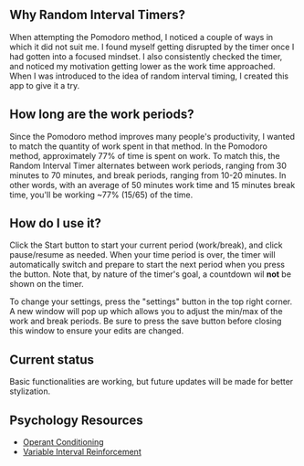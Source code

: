 ## Why Random Interval Timers?
When attempting the Pomodoro method, I noticed a couple of ways in which it did not suit me. I found myself getting disrupted by the timer once I had gotten into a focused mindset. I also consistently checked the timer, and noticed my motivation getting lower as the work time approached. When I was introduced to the idea of random interval timing, I created this app to give it a try.

## How long are the work periods?
Since the Pomodoro method improves many people's productivity, I wanted to match the quantity of work spent in that method. In the Pomodoro method, approximately 77% of time is spent on work. To match this, the Random Interval Timer alternates between work periods, ranging from 30 minutes to 70 minutes, and break periods, ranging from 10-20 minutes. In other words, with an average of 50 minutes work time and 15 minutes break time, you'll be working ~77% (15/65) of the time. 

## How do I use it?
Click the Start button to start your current period (work/break), and click pause/resume as needed. When your time period is over, the timer will automatically switch and prepare to start the next period when you press the button. Note that, by nature of the timer's goal, a countdown wil **not** be shown on the timer.

To change your settings, press the "settings" button in the top right corner. A new window will pop up which allows you to adjust the min/max of the work and break periods. Be sure to press the save button before closing this window to ensure your edits are changed.

## Current status
Basic functionalities are working, but future updates will be made for better stylization.

## Psychology Resources
- [Operant Conditioning](https://www.simplypsychology.org/operant-conditioning.html)
- [Variable Interval Reinforcement](https://www.parentingforbrain.com/schedules-of-reinforcement/)